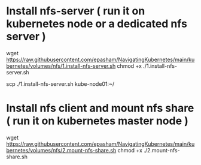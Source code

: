 # Install nfs-server ( run it on kubernetes node or a dedicated nfs server )
wget https://raw.githubusercontent.com/epasham/NavigatingKubernetes/main/kubernetes/volumes/nfs/1.install-nfs-server.sh
chmod +x ./1.install-nfs-server.sh

scp ./1.install-nfs-server.sh kube-node01:~/

# Install nfs client and mount nfs share ( run it on kubernetes master node )
wget https://raw.githubusercontent.com/epasham/NavigatingKubernetes/main/kubernetes/volumes/nfs/2.mount-nfs-share.sh
chmod +x ./2.mount-nfs-share.sh

